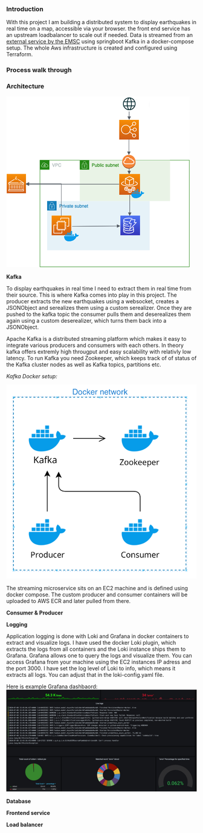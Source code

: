 ### Introduction 

With this project I am building a distributed system to display earthquakes in real time on a map, accessible via your browser. the front end service has an upstream loadbalancer to scale out if needed. Data is streamed from an [external service by the EMSC](https://www.seismicportal.eu/realtime.html) using springboot Kafka in a docker-compose setup. The whole Aws infrastructure is created and configured using Terraform. 

### Process walk through 



### Architecture

![](./.images/aws.png)

__Kafka__ 

To display earthquakes in real time I need to extract them in real time from their source. This is where Kafka comes into play in this project. The producer extracts the new earthquakes using a websocket, creates a JSONObject and serealizes them using a custom serealizer. Once they are pushed to the kafka topic the consumer pulls them and deserealizes them again using a custom deserealizer, which turns them back into a JSONObject. 

Apache Kafka is a distributed streaming platform which makes it easy to integrate various producers and consumers with each others. In theory kafka offers extremly high througput and easy scalability with relativly low latency. To run Kafka you need Zookeeper, which keeps track of of status of the Kafka cluster nodes as well as Kafka topics, partitions etc.

*Kafka Docker setup:*

![](./.images/docker.png)

The streaming microservice sits on an EC2 machine and is defined using docker compose. 
The custom producer and consumer containers will be uploaded to AWS ECR and later pulled from there. 

__Consumer & Producer__


__Logging__ 

Application logging is done with Loki and Grafana in docker containers to extract and visualize logs. I have used the docker Loki plugin, which extracts the logs from all containers and the Loki instance ships them to Grafana. 
Grafana allows one to query the logs and visualize them. You can access Grafana from your machine using the EC2 instances IP adress and the port 3000. I have set the log level of Loki to info, which means it extracts all logs. You can adjust that in the  loki-config.yaml file. 

Here is example Grafana dashbaord:
![](./.images/grafana.jpeg)

__Database__

__Frontend service__

__Load balancer__



